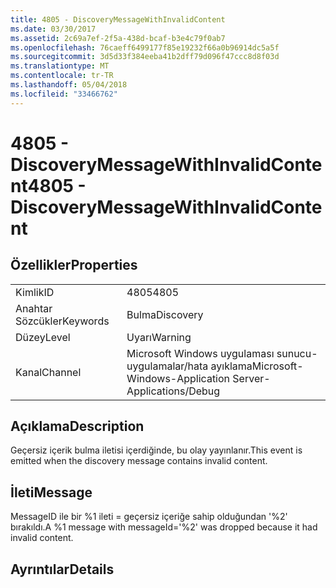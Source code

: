 ```yaml
---
title: 4805 - DiscoveryMessageWithInvalidContent
ms.date: 03/30/2017
ms.assetid: 2c69a7ef-2f5a-438d-bcaf-b3e4c79f0ab7
ms.openlocfilehash: 76caeff6499177f85e19232f66a0b96914dc5a5f
ms.sourcegitcommit: 3d5d33f384eeba41b2dff79d096f47ccc8d8f03d
ms.translationtype: MT
ms.contentlocale: tr-TR
ms.lasthandoff: 05/04/2018
ms.locfileid: "33466762"
---
```

# <a name="4805---discoverymessagewithinvalidcontent"></a><span data-ttu-id="23198-102">4805 - DiscoveryMessageWithInvalidContent</span><span class="sxs-lookup"><span data-stu-id="23198-102">4805 - DiscoveryMessageWithInvalidContent</span></span>
## <a name="properties"></a><span data-ttu-id="23198-103">Özellikler</span><span class="sxs-lookup"><span data-stu-id="23198-103">Properties</span></span>  
  
|||  
|-|-|  
|<span data-ttu-id="23198-104">Kimlik</span><span class="sxs-lookup"><span data-stu-id="23198-104">ID</span></span>|<span data-ttu-id="23198-105">4805</span><span class="sxs-lookup"><span data-stu-id="23198-105">4805</span></span>|  
|<span data-ttu-id="23198-106">Anahtar Sözcükler</span><span class="sxs-lookup"><span data-stu-id="23198-106">Keywords</span></span>|<span data-ttu-id="23198-107">Bulma</span><span class="sxs-lookup"><span data-stu-id="23198-107">Discovery</span></span>|  
|<span data-ttu-id="23198-108">Düzey</span><span class="sxs-lookup"><span data-stu-id="23198-108">Level</span></span>|<span data-ttu-id="23198-109">Uyarı</span><span class="sxs-lookup"><span data-stu-id="23198-109">Warning</span></span>|  
|<span data-ttu-id="23198-110">Kanal</span><span class="sxs-lookup"><span data-stu-id="23198-110">Channel</span></span>|<span data-ttu-id="23198-111">Microsoft Windows uygulaması sunucu-uygulamalar/hata ayıklama</span><span class="sxs-lookup"><span data-stu-id="23198-111">Microsoft-Windows-Application Server-Applications/Debug</span></span>|  
  
## <a name="description"></a><span data-ttu-id="23198-112">Açıklama</span><span class="sxs-lookup"><span data-stu-id="23198-112">Description</span></span>  
 <span data-ttu-id="23198-113">Geçersiz içerik bulma iletisi içerdiğinde, bu olay yayınlanır.</span><span class="sxs-lookup"><span data-stu-id="23198-113">This event is emitted when the discovery message contains invalid content.</span></span>  
  
## <a name="message"></a><span data-ttu-id="23198-114">İleti</span><span class="sxs-lookup"><span data-stu-id="23198-114">Message</span></span>  
 <span data-ttu-id="23198-115">MessageID ile bir %1 ileti = geçersiz içeriğe sahip olduğundan '%2' bırakıldı.</span><span class="sxs-lookup"><span data-stu-id="23198-115">A %1 message with messageId='%2' was dropped because it had invalid content.</span></span>  
  
## <a name="details"></a><span data-ttu-id="23198-116">Ayrıntılar</span><span class="sxs-lookup"><span data-stu-id="23198-116">Details</span></span>
